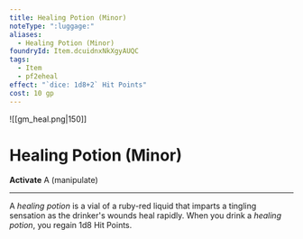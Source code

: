```yaml
---
title: Healing Potion (Minor)
noteType: ":luggage:"
aliases:
  - Healing Potion (Minor)
foundryId: Item.dcuidnxNkXgyAUQC
tags:
  - Item
  - pf2eheal
effect: "`dice: 1d8+2` Hit Points"
cost: 10 gp
---
```

![[gm_heal.png|150]]
# Healing Potion (Minor)


**Activate** A (manipulate)

* * *

A _healing potion_ is a vial of a ruby-red liquid that imparts a tingling sensation as the drinker's wounds heal rapidly. When you drink a _healing potion_, you regain 1d8 Hit Points.
